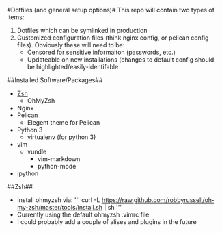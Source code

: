 #Dotfiles (and general setup options)#
This repo will contain two types of items:

1. Dotfiles which can be symlinked in production
2. Customized configuration files (think nginx config, or pelican config files). Obviously these will need to be:
    - Censored for sensitive informaiton (passwords, etc.)
    - Updateable on new installations (changes to default config should be highlighted/easily-identifable

##Installed Software/Packages##
- [Zsh](https://github.com/McGinn/dotfiles#Zsh)
    - OhMyZsh
- Nginx
- Pelican
    - Elegent theme for Pelican
- Python 3
    - virtualenv (for python 3)
- vim
    - vundle
        - vim-markdown
        - python-mode
- ipython

##<a name="Zsh">Zsh</a>##
- Install ohmyzsh via:
'''
curl -L https://raw.github.com/robbyrussell/oh-my-zsh/master/tools/install.sh | sh
'''
- Currently using the default ohmyzsh .vimrc file
- I could probably add a couple of alises and plugins in the future
